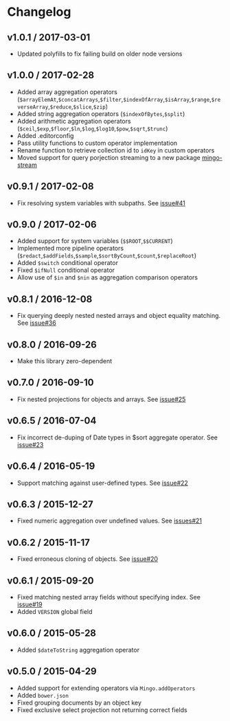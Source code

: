 Changelog
=========

## v1.0.1 / 2017-03-01
- Updated polyfills to fix failing build on older node versions

## v1.0.0 / 2017-02-28
- Added array aggregation operators
  (`$arrayElemAt`,`$concatArrays`,`$filter`,`$indexOfArray`,`$isArray`,`$range`,`$reverseArray`,`$reduce`,`$slice`,`$zip`)
- Added string aggregation operators (`$indexOfBytes`,`$split`)
- Added arithmetic aggregation operators (`$ceil`,`$exp`,`$floor`,`$ln`,`$log`,`$log10`,`$pow`,`$sqrt`,`$trunc`)
- Added .editorconfig
- Pass utility functions to custom operator implementation
- Rename function to retrieve collection id to `idKey` in custom operators
- Moved support for query porjection streaming to a new package [mingo-stream](https://github.com/kofrasa/mingo-stream)

## v0.9.1 / 2017-02-08
- Fix resolving system variables with subpaths. See [issue#41](https://github.com/kofrasa/mingo/issues/41)

## v0.9.0 / 2017-02-06
- Added support for system variables (`$$ROOT`,`$$CURRENT`)
- Implemented more pipeline operators (`$redact`,`$addFields`,`$sample`,`$sortByCount`,`$count`,`$replaceRoot`)
- Added `$switch` conditional operator
- Fixed `$ifNull` conditional operator
- Allow use of `$in` and `$nin` as aggregation comparison operators

## v0.8.1 / 2016-12-08
- Fix querying deeply nested nested arrays and object equality matching. See [issue#36](https://github.com/kofrasa/mingo/issues/36)

## v0.8.0 / 2016-09-26
- Make this library zero-dependent

## v0.7.0 / 2016-09-10
- Fix nested projections for objects and arrays. See [issue#25](https://github.com/kofrasa/mingo/issues/25)

## v0.6.5 / 2016-07-04
- Fix incorrect de-duping of Date types in $sort aggregate operator. See [issue#23](https://github.com/kofrasa/mingo/pull/23)

## v0.6.4 / 2016-05-19
- Support matching against user-defined types. See [issue#22](https://github.com/kofrasa/mingo/issues/22)

## v0.6.3 / 2015-12-27
- Fixed numeric aggregation over undefined values. See [issues#21](https://github.com/kofrasa/mingo/issues/21)

## v0.6.2 / 2015-11-17
- Fixed erroneous cloning of objects. See [issue#20](https://github.com/kofrasa/mingo/pull/20)

## v0.6.1 / 2015-09-20
- Fixed matching nested array fields without specifying index. See [issue#19](https://github.com/kofrasa/mingo/issues/19)
- Added `VERSION` global field

## v0.6.0 / 2015-05-28
- Added `$dateToString` aggregation operator

## v0.5.0 / 2015-04-29
- Added support for extending operators via `Mingo.addOperators`
- Added `bower.json`
- Fixed grouping documents by an object key
- Fixed exclusive select projection not returning correct fields

